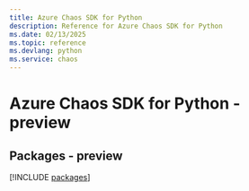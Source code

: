 ```yaml
---
title: Azure Chaos SDK for Python
description: Reference for Azure Chaos SDK for Python
ms.date: 02/13/2025
ms.topic: reference
ms.devlang: python
ms.service: chaos
---
```

# Azure Chaos SDK for Python - preview
## Packages - preview
[!INCLUDE [packages](chaos-index.md)]